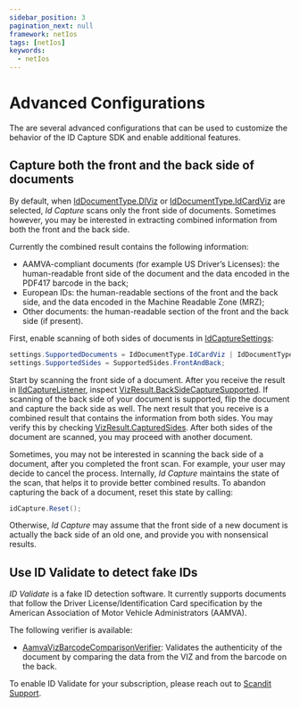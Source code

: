 ```yaml
---
sidebar_position: 3
pagination_next: null
framework: netIos
tags: [netIos]
keywords:
  - netIos
---
```


# Advanced Configurations

The are several advanced configurations that can be used to customize the behavior of the ID Capture SDK and enable additional features.

## Capture both the front and the back side of documents

By default, when [IdDocumentType.DlViz](https://docs.scandit.com/data-capture-sdk/dotnet.ios/id-capture/api/id-document-type.html#value-scandit.datacapture.id.IdDocumentType.DlViz) or [IdDocumentType.IdCardViz](https://docs.scandit.com/data-capture-sdk/dotnet.ios/id-capture/api/id-document-type.html#value-scandit.datacapture.id.IdDocumentType.IdCardViz) are selected, _Id Capture_ scans only the front side of documents. Sometimes however, you may be interested in extracting combined information from both the front and the back side.

Currently the combined result contains the following information:

- AAMVA-compliant documents (for example US Driver’s Licenses): the human-readable front side of the document and the data encoded in the PDF417 barcode in the back;
- European IDs: the human-readable sections of the front and the back side, and the data encoded in the Machine Readable Zone (MRZ);
- Other documents: the human-readable section of the front and the back side (if present).

First, enable scanning of both sides of documents in [IdCaptureSettings](https://docs.scandit.com/data-capture-sdk/dotnet.ios/id-capture/api/id-capture-settings.html#class-scandit.datacapture.id.IdCaptureSettings):

```csharp
settings.SupportedDocuments = IdDocumentType.IdCardViz | IdDocumentType.DlViz;
settings.SupportedSides = SupportedSides.FrontAndBack;
```

Start by scanning the front side of a document. After you receive the result in [IIdCaptureListener](https://docs.scandit.com/data-capture-sdk/dotnet.ios/id-capture/api/id-capture-listener.html#interface-scandit.datacapture.id.IIdCaptureListener), inspect [VizResult.BackSideCaptureSupported](https://docs.scandit.com/data-capture-sdk/dotnet.ios/id-capture/api/viz-result.html#property-scandit.datacapture.id.VizResult.IsBackSideCaptureSupported). If scanning of the back side of your document is supported, flip the document and capture the back side as well. The next result that you receive is a combined result that contains the information from both sides. You may verify this by checking [VizResult.CapturedSides](https://docs.scandit.com/data-capture-sdk/dotnet.ios/id-capture/api/viz-result.html#property-scandit.datacapture.id.VizResult.CapturedSides). After both sides of the document are scanned, you may proceed with another document.

Sometimes, you may not be interested in scanning the back side of a document, after you completed the front scan. For example, your user may decide to cancel the process. Internally, _Id Capture_ maintains the state of the scan, that helps it to provide better combined results. To abandon capturing the back of a document, reset this state by calling:

```csharp
idCapture.Reset();
```

Otherwise, _Id Capture_ may assume that the front side of a new document is actually the back side of an old one, and provide you with nonsensical results.

## Use ID Validate to detect fake IDs

_ID Validate_ is a fake ID detection software. It currently supports documents that follow the Driver License/Identification Card specification by the American Association of Motor Vehicle Administrators (AAMVA).

The following verifier is available:

- [AamvaVizBarcodeComparisonVerifier](https://docs.scandit.com/data-capture-sdk/dotnet.ios/id-capture/api/aamva-viz-barcode-comparison-verifier.html#class-scandit.datacapture.id.AamvaVizBarcodeComparisonVerifier): Validates the authenticity of the document by comparing the data from the VIZ and from the barcode on the back.

To enable ID Validate for your subscription, please reach out to [Scandit Support](mailto:support@scandit.com).
